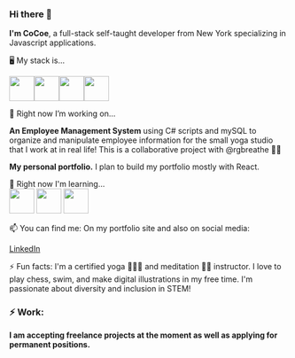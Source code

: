 
### Hi there 👋

**I'm CoCoe**, a full-stack self-taught developer from New York specializing in Javascript applications.

🖥️ My stack is... <br>


<img src="https://cdn.jsdelivr.net/gh/devicons/devicon/icons/javascript/javascript-plain.svg" width="45px" height="45px"/><img src="https://cdn.jsdelivr.net/gh/devicons/devicon/icons/react/react-original.svg" height="45px"/><img src="https://cdn.jsdelivr.net/gh/devicons/devicon/icons/nodejs/nodejs-original-wordmark.svg" height="45px"/><img src="https://cdn.jsdelivr.net/gh/devicons/devicon/icons/express/express-original-wordmark.svg" height="45px"/>

🔭 Right now I’m working on... <br />

**An Employee Management System** using C# scripts and mySQL to organize and manipulate employee information for the small yoga studio that I work at in real life! This is a collaborative project with @rgbreathe 🫶🏽


**My personal portfolio.** I plan to build my portfolio mostly with React.

🌱 Right now I'm learning... <br />
<img src="https://cdn.jsdelivr.net/gh/devicons/devicon/icons/react/react-original.svg" height="45px"/> 
<img src="https://cdn.jsdelivr.net/gh/devicons/devicon/icons/python/python-original-wordmark.svg" height="45px"/>
<img src="https://cdn.jsdelivr.net/gh/devicons/devicon@latest/icons/csharp/csharp-original.svg" height="45px"/>
          
          

📫 You can find me:
On my portfolio site and also on social media:

[LinkedIn](http://linkedin.com/in/courtnelliott)

⚡ Fun facts:
I'm a certified yoga 🤸🏽‍♀️ and meditation 🧘🏽 instructor. 
I love to play chess, swim, and make digital illustrations in my free time. 
I'm passionate about diversity and inclusion in STEM!

### ⚡ Work:
 **I am accepting freelance projects at the moment as well as applying for permanent positions.**
